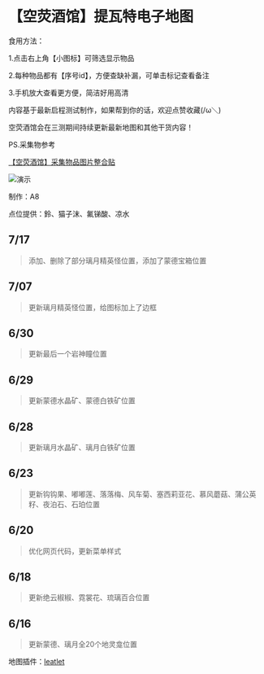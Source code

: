# 【空荧酒馆】提瓦特电子地图
食用方法：

1.点击右上角【小图标】可筛选显示物品

2.每种物品都有【序号id】，方便查缺补漏，可单击标记查看备注

3.手机放大查看更方便，简洁好用高清

内容基于最新启程测试制作，如果帮到你的话，欢迎点赞收藏(/ω＼)

空荧酒馆会在三测期间持续更新最新地图和其他干货内容！

PS.采集物参考

[【空荧酒馆】采集物品图片整合贴](https://bbs.mihoyo.com/ys/article/1339175)

![演示](https://upload-bbs.mihoyo.com/upload/2020/06/24/5284717/c41245fd1310d07c827bd3d51064d397_4479275337025470204.jpg?x-oss-process=image/resize,s_600/quality,q_80/auto-orient,0/interlace,1/format,jpg)

制作：A8

点位提供：鈴、猫子沫、氟锑酸、凉水

## 7/17 
>添加、删除了部分璃月精英怪位置，添加了蒙德宝箱位置

## 7/07 
>更新璃月精英怪位置，给图标加上了边框

## 6/30 
>更新最后一个岩神瞳位置

## 6/29 
>更新蒙德水晶矿、蒙德白铁矿位置

## 6/28 
>更新璃月水晶矿、璃月白铁矿位置

## 6/23 
>更新钩钩果、嘟嘟莲、落落梅、风车菊、塞西莉亚花、慕风蘑菇、蒲公英籽、夜泊石、石珀位置

## 6/20 
>优化网页代码，更新菜单样式

## 6/18 
>更新绝云椒椒、霓裳花、琉璃百合位置

## 6/16 
>更新蒙德、璃月全20个地灵龛位置

地图插件：[leatlet](https://leafletjs.com/)













